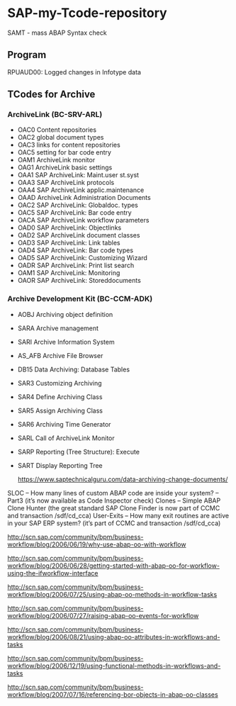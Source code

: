 # SAP-my-Tcode-repository

SAMT - mass ABAP Syntax check

## Program
RPUAUD00: Logged changes in Infotype data

## TCodes for Archive

### ArchiveLink (BC-SRV-ARL)
- OAC0 Content repositories
- OAC2 global document types
- OAC3 links for content repositories
- OAC5 setting for bar code entry
- OAM1 ArchiveLink monitor
- OAG1 ArchiveLink basic settings
- OAA1 SAP ArchiveLink: Maint.user st.syst
- OAA3 SAP ArchiveLink protocols
- OAA4 SAP ArchiveLink applic.maintenance
- OAAD ArchiveLink Administration Documents
- OAC2 SAP ArchiveLink: Globaldoc. types
- OAC5 SAP ArchiveLink: Bar code entry
- OACA SAP ArchiveLink workflow parameters
- OAD0 SAP ArchiveLink: Objectlinks
- OAD2 SAP ArchiveLink document classes
- OAD3 SAP ArchiveLink: Link tables
- OAD4 SAP ArchiveLink: Bar code types
- OAD5 SAP ArchiveLink: Customizing Wizard
- OADR SAP ArchiveLink: Print list search
- OAM1 SAP ArchiveLink: Monitoring
- OAOR SAP ArchiveLink: Storeddocuments

### Archive Development Kit (BC-CCM-ADK)
- AOBJ Archiving object definition
- SARA Archive management
- SARI Archive Information System
- AS_AFB Archive File Browser
- DB15 Data Archiving: Database Tables
- SAR3 Customizing Archiving
- SAR4 Define Archiving Class
- SAR5 Assign Archiving Class
- SAR6 Archiving Time Generator
- SARL Call of ArchiveLink Monitor
- SARP Reporting (Tree Structure): Execute
- SART Display Reporting Tree

    https://www.saptechnicalguru.com/data-archiving-change-documents/


SLOC – How many lines of custom ABAP code are inside your system? – Part3 (it’s now available as Code Inspector check)
Clones – Simple ABAP Clone Hunter (the great standard SAP Clone Finder is now part of CCMC and transaction /sdf/cd_cca)
User-Exits – How many exit routines are active in your SAP ERP system? (it’s part of CCMC and transaction /sdf/cd_cca)

http://scn.sap.com/community/bpm/business-workflow/blog/2006/06/19/why-use-abap-oo-with-workflow

http://scn.sap.com/community/bpm/business-workflow/blog/2006/06/28/getting-started-with-abap-oo-for-workflow-using-the-ifworkflow-interface

http://scn.sap.com/community/bpm/business-workflow/blog/2006/07/25/using-abap-oo-methods-in-workflow-tasks

http://scn.sap.com/community/bpm/business-workflow/blog/2006/07/27/raising-abap-oo-events-for-workflow

http://scn.sap.com/community/bpm/business-workflow/blog/2006/08/21/using-abap-oo-attributes-in-workflows-and-tasks

http://scn.sap.com/community/bpm/business-workflow/blog/2006/12/19/using-functional-methods-in-workflows-and-tasks

http://scn.sap.com/community/bpm/business-workflow/blog/2007/07/16/referencing-bor-objects-in-abap-oo-classes
